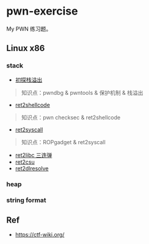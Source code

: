 # pwn-exercise
My PWN 练习题。   

## Linux x86

### stack 


- [初探栈溢出](./linux_x86_stack_overflow/pwn0.md)   
> 知识点：pwndbg & pwntools & 保护机制 & 栈溢出    
- [ret2shellcode](./pwn1_ret2shellcode/)
> 知识点：pwn checksec & ret2shellcode   
- [ret2syscall](./pwn2_ret2syscall/pwn2.md)   
> 知识点：ROPgadget & ret2syscall
- [ret2libc 三连弹](./pwn3_ret2libc/pwn3.md)
- [ret2csu](./pwn4_ret2csu/pwn4.md)   
- [ret2dlresolve](./pwn5_ret2dlresolve/pwn5.md)

### heap

### string format

## Ref
- https://ctf-wiki.org/

